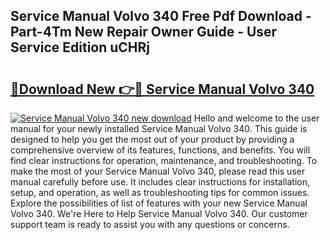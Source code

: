 ## Service Manual Volvo 340 Free Pdf Download - Part-4Tm New Repair Owner Guide - User Service Edition uCHRj

# <h2><a href="http://bc76227.oget.top/?id=Service+Manual+Volvo+340">🔗Download New 👉🔴 Service Manual Volvo 340</a></h2>

[![Service Manual Volvo 340 new download](https://i.imgur.com/5g1atiW.png)](http://bc76227.oget.top/?id=Service+Manual+Volvo+340)
Hello and welcome to the user manual for your newly installed Service Manual Volvo 340. This guide is designed to help you get the most out of your product by providing a comprehensive overview of its features, functions, and benefits. You will find clear instructions for operation, maintenance, and troubleshooting. To make the most of your Service Manual Volvo 340, please read this user manual carefully before use. It includes clear instructions for installation, setup, and operation, as well as troubleshooting tips for common issues. Explore the possibilities of list of features with your new Service Manual Volvo 340. We're Here to Help Service Manual Volvo 340. Our customer support team is ready to assist you with any questions or concerns.
